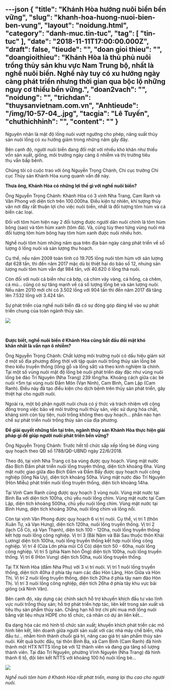 ---json
{
    "title": "Khánh Hòa hướng nuôi biển bền vững",
    "slug": "khanh-hoa-huong-nuoi-bien-ben-vung",
    "layout": "noidung.html",
    "category": "danh-muc.tin-tuc",
    "tag": [
        "tin-tuc"
    ],
    "date": "2018-11-11T17:00:00.000Z",
    "draft": false,
    "tieude": "",
    "doan gioi thieu": "",
    "doangioithieu": "Khánh Hòa là thủ phủ nuôi trồng thủy sản khu vực Nam Trung bộ, nhất là nghề nuôi biển. Nghề này tuy có xu hướng ngày càng phát triển nhưng thời gian qua bộc lộ những nguy cơ thiếu bền vững.",
    "doan2vach": "",
    "noidung": "",
    "trichdan": "thuysanvietnam.com.vn",
    "Anhtieude": "/img/10-57-04_.jpg",
    "tacgia": "Lê Tuyến",
    "chuthichhinh": "",
    "__content__": ""
}
---
<p>Nguy&ecirc;n nh&acirc;n l&agrave; mật độ lồng nu&ocirc;i vượt ngưỡng cho ph&eacute;p, năng suất thủy sản nu&ocirc;i lồng c&oacute; xu hướng giảm trong những năm gầy đ&acirc;y.</p>

<p>B&ecirc;n cạnh đ&oacute;, người nu&ocirc;i biển đang đối mặt với nhiều kh&oacute; khăn như thiếu vốn sản xuất, giống, m&ocirc;i trường ng&agrave;y c&agrave;ng &ocirc; nhiễm v&agrave; thị trường ti&ecirc;u thụ&nbsp;vẫn bấp b&ecirc;nh.</p>

<p>Ch&uacute;ng t&ocirc;i c&oacute; cuộc trao với &ocirc;ng Nguyễn Trọng Ch&aacute;nh, Chi cục trưởng Chi cục Thủy sản Kh&aacute;nh H&ograve;a xung quanh vấn đề n&agrave;y.</p>

<p><strong>Thưa &ocirc;ng, Kh&aacute;nh H&ograve;a c&oacute; những lợi thế g&igrave; với nghề&nbsp;nu&ocirc;i biển?</strong></p>

<p>&Ocirc;ng Nguyễn Trọng Ch&aacute;nh: Kh&aacute;nh H&ograve;a c&oacute; 3 vịnh Nha Trang, Cam Ranh v&agrave; V&acirc;n Phong với diện t&iacute;ch tr&ecirc;n 100.000ha. Điều kiện tự nhi&ecirc;n, kh&iacute; tượng thủy văn nơi đ&acirc;y rất thuận lợi cho việc nu&ocirc;i biển, nhất l&agrave; đối tượng t&ocirc;m h&ugrave;m v&agrave; c&aacute; biển c&aacute;c loại.</p>

<p>Đối với t&ocirc;m h&ugrave;m hiện nay 2 đối tượng được người d&acirc;n nu&ocirc;i ch&iacute;nh l&agrave; t&ocirc;m h&ugrave;m b&ocirc;ng (sao) v&agrave; t&ocirc;m h&ugrave;m xanh (t&ocirc;m đ&aacute;). V&agrave;, cũng t&ugrave;y theo từng v&ugrave;ng nu&ocirc;i m&agrave; đối tượng t&ocirc;m h&ugrave;m b&ocirc;ng hay t&ocirc;m h&ugrave;m xanh được nu&ocirc;i nhiều hơn.</p>

<p>Nghề nu&ocirc;i t&ocirc;m h&ugrave;m những năm qua tr&ecirc;n địa b&agrave;n ng&agrave;y c&agrave;ng ph&aacute;t triển về số lượng &ocirc; lồng nu&ocirc;i v&agrave; sản lượng thu hoạch.</p>

<p>Cụ thể, nếu năm 2009 to&agrave;n tỉnh c&oacute; 19.705 lồng nu&ocirc;i t&ocirc;m h&ugrave;m với sản lượng đạt 628 tấn, th&igrave; đến năm 2017 mặc d&ugrave; bị thiệt hại do b&atilde;o số 12, nhưng sản lượng nu&ocirc;i t&ocirc;m h&ugrave;m vẫn đạt 984 tấn, với 40.620 &ocirc; lồng thả nu&ocirc;i.</p>

<p>C&ograve;n đối với nu&ocirc;i c&aacute; biển như cá bớp, cá chim v&acirc;y v&agrave;ng, cá h&ocirc;̀ng, cá chẽm, cá mú... cũng c&oacute; sự tăng mạnh về cả số lượng lồng b&egrave; v&agrave; sản lượng nu&ocirc;i. Nếu năm 2010 mới chỉ c&oacute; 3.502 lồng với 904 tấn th&igrave; đến năm 2017 đ&atilde; tăng l&ecirc;n 7.532 lồng với 3.424 tấn.</p>

<p>Sự ph&aacute;t triển của nghề nu&ocirc;i biển đ&atilde; c&oacute; sự đ&oacute;ng g&oacute;p đ&aacute;ng kể v&agrave;o sự ph&aacute;t triển chung của to&agrave;n ng&agrave;nh thủy sản.</p>

<p><img src="https://image.nongnghiep.vn/upload/2018/11/7/10-57-04_c.jpg" /></p>

<p>&nbsp;</p>

<p><strong>Được biết, nghề nu&ocirc;i biển&nbsp;ở Kh&aacute;nh H&ograve;a cũng&nbsp;bắt&nbsp;đầu&nbsp;đối mặt&nbsp;kh&oacute; khăn&nbsp;nhất l&agrave; vấn nạn&nbsp;&ocirc; nhiễm?</strong></p>

<p>&Ocirc;ng Nguyễn Trọng Ch&aacute;nh: Chất lượng m&ocirc;i trường nu&ocirc;i c&oacute; dấu hiệu giảm s&uacute;t ở một số địa phương đồng thời với tập qu&aacute;n nu&ocirc;i trồng thủy sản lồng b&egrave; theo kiểu truyền thống (lồng gỗ v&agrave; lồng sắt) v&agrave; theo kinh nghiệm l&agrave; ch&iacute;nh. Tại một số v&ugrave;ng nu&ocirc;i mật độ lồng b&egrave; nu&ocirc;i ph&aacute;t triển d&agrave;y đặc như v&ugrave;ng nu&ocirc;i lồng b&egrave; đảo Tr&iacute; Nguy&ecirc;n (Nha Trang) 239 lồng/ha. Khoảng c&aacute;ch giữa c&aacute;c b&egrave; nu&ocirc;i &lt;5m tại v&ugrave;ng nu&ocirc;i Đầm M&ocirc;n (Vạn Ninh), Cam B&igrave;nh, Cam Lập (Cam Ranh). Điều n&agrave;y đ&atilde; tạo điều kiện cho dịch bệnh tr&ecirc;n thủy sản ph&aacute;t triển, g&acirc;y thiệt hại cho người nu&ocirc;i.</p>

<p>Ngo&agrave;i ra, một bộ phận người nu&ocirc;i chưa c&oacute; &yacute; thức v&agrave; tr&aacute;ch nhiệm với cộng đồng trong việc bảo vệ m&ocirc;i trường nu&ocirc;i thủy sản, việc sử dụng h&oacute;a chất, kh&aacute;ng sinh c&ograve;n t&ugrave;y tiện, nu&ocirc;i trồng kh&ocirc;ng theo quy hoạch... phần n&agrave;o hạn chế sự ph&aacute;t triển nu&ocirc;i trồng thủy sản của địa phương.</p>

<p><strong>Để&nbsp;giải quyết những tồn tại tr&ecirc;n, ng&agrave;nh thủy sản Kh&aacute;nh H&ograve;a thực hiện giải ph&aacute;p g&igrave; để gi&uacute;p người nu&ocirc;i ph&aacute;t triển bền vững?</strong></p>

<p>&Ocirc;ng Nguyễn Trọng Ch&aacute;nh:&nbsp;Trước hết&nbsp;tổ chức sắp xếp lồng b&egrave;&nbsp;đ&uacute;ng v&ugrave;ng quy hoạch theo QĐ số 1788/QĐ-UBND ng&agrave;y 22/6/2018.</p>

<p>Theo đ&oacute;, tại vịnh Nha Trang c&oacute; ba v&ugrave;ng được quy hoạch. V&ugrave;ng mặt nước đảo B&iacute;ch Đầm ph&aacute;t triển nu&ocirc;i lồng truyền thống, diện t&iacute;ch khoảng 6ha. V&ugrave;ng mặt nước giao giữa đảo B&iacute;ch Đầm v&agrave; Đầm Bấy được quy hoạch nu&ocirc;i c&ocirc;ng nghiệp (lồng Na Uy), diện t&iacute;ch khoảng 50ha. V&ugrave;ng mặt nước đảo Tr&iacute; Nguy&ecirc;n (H&ograve;n Miễu) ph&aacute;t triển nu&ocirc;i lồng truyền thống, diện t&iacute;ch khoảng 14ha.</p>

<p>Tại Vịnh Cam Ranh cũng được quy hoạch 3 v&ugrave;ng nu&ocirc;i. V&ugrave;ng mặt nước tại B&igrave;nh Ba với diện t&iacute;ch 100ha, chủ yếu nu&ocirc;i lồng ch&igrave;m. V&ugrave;ng mặt nước tại Cam Lập, diện t&iacute;ch khoảng 500ha, chủ yếu nu&ocirc;i lồng ch&igrave;m. V&ugrave;ng mặt nước tại B&igrave;nh Hưng, diện t&iacute;ch khoảng 30ha, nu&ocirc;i lồng ch&igrave;m v&agrave; lồng nổi.</p>

<p>C&ograve;n tại vịnh V&acirc;n Phong được quy hoạch 6 vị tr&iacute; nu&ocirc;i. Cụ thể, vị tr&iacute; 1 (th&ocirc;n Xu&acirc;n Tự, x&atilde; Vạn Hưng), diện t&iacute;ch 120ha, nu&ocirc;i lồng truyền thống. Vị tr&iacute; 2 (lạch Cổ C&ograve;, x&atilde; Vạn Thạnh), diện t&iacute;ch 100 - 120ha, nu&ocirc;i lồng truyền thống kết hợp nu&ocirc;i lồng c&ocirc;ng nghiệp. Vị tr&iacute; 3 (B&atilde;i Nặm v&agrave; B&atilde;i Sau thuộc th&ocirc;n Khải Lương) diện t&iacute;ch 100ha, nu&ocirc;i lồng truyền thống kết hợp nu&ocirc;i lồng c&ocirc;ng nghiệp. Vị tr&iacute; 4 (Cửa Lớn ph&iacute;a mũi Cổ C&ograve;) diện t&iacute;ch 50 - 60ha, nu&ocirc;i lồng c&ocirc;ng nghiệp. Vị tr&iacute; 5 (ph&iacute;a Nam h&ograve;n &Ocirc;ng) diện t&iacute;ch 100ha, nu&ocirc;i lồng truyền thống. Vị tr&iacute; 6 (H&ograve;n Vung) diện t&iacute;ch 50ha, nu&ocirc;i lồng truyền thống.</p>

<p>Tại TX Ninh H&ograve;a (đầm Nha Phu) với 3 vị tr&iacute; nu&ocirc;i. Vị tr&iacute; 1 nu&ocirc;i lồng truyền thống, diện t&iacute;ch 40ha ở ph&iacute;a t&acirc;y nam c&aacute;c đảo H&ograve;n Lăng, H&ograve;n Giữa v&agrave; H&ograve;n Thị. Vị tr&iacute; 2 nu&ocirc;i lồng truyền thống, diện t&iacute;ch 20ha ở ph&iacute;a t&acirc;y nam đảo H&ograve;n Thị. Vị tr&iacute; 3 nu&ocirc;i lồng c&ocirc;ng nghiệp, diện t&iacute;ch 26ha ở ph&iacute;a t&acirc;y khu vực b&atilde;i gi&ocirc;ng (x&atilde; Ninh V&acirc;n).</p>

<p>B&ecirc;n cạnh đ&oacute;, x&acirc;y dựng c&aacute;c ch&iacute;nh s&aacute;ch hỗ trợ khuyến kh&iacute;ch đầu tư v&agrave;o lĩnh vực nu&ocirc;i trồng thủy sản; hỗ trợ ph&aacute;t triển hợp t&aacute;c, li&ecirc;n kết trong sản xuất v&agrave; ti&ecirc;u thụ sản phẩm thủy sản. Chẳng hạn hỗ trợ chi ph&iacute; mua mới lồng nu&ocirc;i bằng vật liệu nhựa HDPE cho tổ chức, c&aacute; nh&acirc;n c&oacute; dự &aacute;n li&ecirc;n kết...</p>

<p>Đa dạng h&oacute;a c&aacute;c m&ocirc; h&igrave;nh tổ chức sản xuất; khuyến kh&iacute;ch ph&aacute;t triển c&aacute;c m&ocirc; h&igrave;nh li&ecirc;n kết, li&ecirc;n doanh giữa người sản xuất với c&aacute;c nh&agrave; m&aacute;y chế biến, nh&agrave; đầu tư... nhằm h&igrave;nh th&agrave;nh chuỗi gi&aacute; trị, n&acirc;ng cao gi&aacute; trị sản phẩm thủy sản nu&ocirc;i. Kết quả bước đầu, tại th&ocirc;n B&igrave;nh Ba, x&atilde; Cam B&igrave;nh (Cam Ranh) đ&atilde; h&igrave;nh th&agrave;nh một HTX NTTS lồng b&egrave; với 12 th&agrave;nh vi&ecirc;n v&agrave; đang gia tăng số lượng th&agrave;nh vi&ecirc;n. Tại đảo Tr&iacute; Nguy&ecirc;n, phường Vĩnh Nguy&ecirc;n (Nha Trang) đ&atilde; h&igrave;nh th&agrave;nh 6 tổ, đội li&ecirc;n kết NTTS với khoảng 100 hộ nu&ocirc;i lồng b&egrave;...</p>

<p><img src="https://image.nongnghiep.vn/upload/2018/11/7/10-57-04_b.jpg" /></p>

<p><em>Nghề nu&ocirc;i t&ocirc;m h&ugrave;m ở Kh&aacute;nh H&ograve;a rất ph&aacute;t triển, mang lại thu cao cho người nu&ocirc;i.&nbsp;</em></p>
